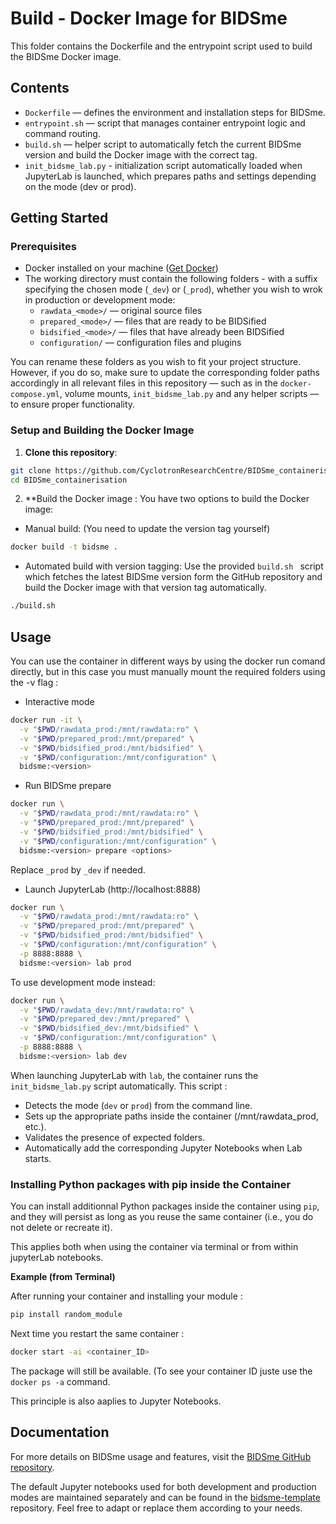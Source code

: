 # Build - Docker Image for BIDSme

This folder contains the Dockerfile and the entrypoint script used to build the BIDSme Docker image.

## Contents

- `Dockerfile` — defines the environment and installation steps for BIDSme.  
- `entrypoint.sh` — script that manages container entrypoint logic and command routing.  
- `build.sh` — helper script to automatically fetch the current BIDSme version and build the Docker image with the correct tag.
- `init_bidsme_lab.py` - initialization script automatically loaded when JupyterLab is launched, which prepares paths and settings depending on the mode (dev or prod).


## Getting Started

### Prerequisites

- Docker installed on your machine ([Get Docker](https://docs.docker.com/get-docker/))
- The working directory must contain the following folders - with a suffix specifying the chosen mode (`_dev`) or (`_prod`), whether you wish to wrok in production or development mode:
  - `rawdata_<mode>/` — original source files
  - `prepared_<mode>/` — files that are ready to be BIDSified
  - `bidsified_<mode>/` — files that have already been BIDSified
  - `configuration/` — configuration files and plugins
 
You can rename these folders as you wish to fit your project structure.
However, if you do so, make sure to update the corresponding folder paths accordingly in all relevant files in this repository — such as in the `docker-compose.yml`, volume mounts, `init_bidsme_lab.py` and any helper scripts — to ensure proper functionality.

### Setup and Building the Docker Image

1. **Clone this repository**:

```bash
git clone https://github.com/CyclotronResearchCentre/BIDSme_containerisation.git
cd BIDSme_containerisation
```

2. **Build the Docker image :
You have two options to build the Docker image:
- Manual build: (You need to update the version tag yourself)
```bash
docker build -t bidsme .
```
- Automated build with version tagging:
Use the provided `build.sh ` script which fetches the latest BIDSme version form the GitHub repository and build the Docker image with that version tag automatically.
```bash
./build.sh
```

## Usage 
You can use the container in different ways by using the docker run comand directly, but in this case you must manually mount the required folders using the -v flag :


- Interactive mode
```bash
docker run -it \
  -v "$PWD/rawdata_prod:/mnt/rawdata:ro" \
  -v "$PWD/prepared_prod:/mnt/prepared" \
  -v "$PWD/bidsified_prod:/mnt/bidsified" \
  -v "$PWD/configuration:/mnt/configuration" \
  bidsme:<version>
```

- Run BIDSme prepare
```bash
docker run \
  -v "$PWD/rawdata_prod:/mnt/rawdata:ro" \
  -v "$PWD/prepared_prod:/mnt/prepared" \
  -v "$PWD/bidsified_prod:/mnt/bidsified" \
  -v "$PWD/configuration:/mnt/configuration" \
  bidsme:<version> prepare <options>
```

Replace `_prod` by `_dev` if needed.

- Launch JupyterLab (http://localhost:8888)
```bash
docker run \
  -v "$PWD/rawdata_prod:/mnt/rawdata:ro" \
  -v "$PWD/prepared_prod:/mnt/prepared" \
  -v "$PWD/bidsified_prod:/mnt/bidsified" \
  -v "$PWD/configuration:/mnt/configuration" \
  -p 8888:8888 \
  bidsme:<version> lab prod
```
To use development mode instead: 
```bash
docker run \
  -v "$PWD/rawdata_dev:/mnt/rawdata:ro" \
  -v "$PWD/prepared_dev:/mnt/prepared" \
  -v "$PWD/bidsified_dev:/mnt/bidsified" \
  -v "$PWD/configuration:/mnt/configuration" \
  -p 8888:8888 \
  bidsme:<version> lab dev
```

When launching JupyterLab with `lab`, the container runs the `init_bidsme_lab.py` script automatically.
This script : 
- Detects the mode (`dev` or `prod`) from the command line.
- Sets up the appropriate paths inside the container (/mnt/rawdata_prod, etc.).
- Validates the presence of expected folders.
- Automatically add the corresponding Jupyter Notebooks when Lab starts. 


### Installing Python packages with pip inside the Container
You can install additionnal Python packages inside the container using `pip`, and they will persist as long as you reuse the same container (i.e., you do not delete or recreate it).

This applies both when using the container via terminal or from within jupyterLab notebooks. 

**Example (from Terminal)**

After running your container and installing your module :
```bash
pip install random_module
```
Next time you restart the same container : 
```bash
docker start -ai <container_ID>
```
The package will still be available.
(To see your container ID juste use the `docker ps -a` command.

This principle is also aaplies to Jupyter Notebooks.

## Documentation 

For more details on BIDSme usage and features, visit the [BIDSme GitHub repository](https://github.com/CyclotronResearchCentre/BIDSme).

The default Jupyter notebooks used for both development and production modes are maintained separately and can be found in the [bidsme-template](github.com/CyclotronResearchCentre/bidsme-template/tree/main/notebook) repository.
Feel free to adapt or replace them according to your needs.

